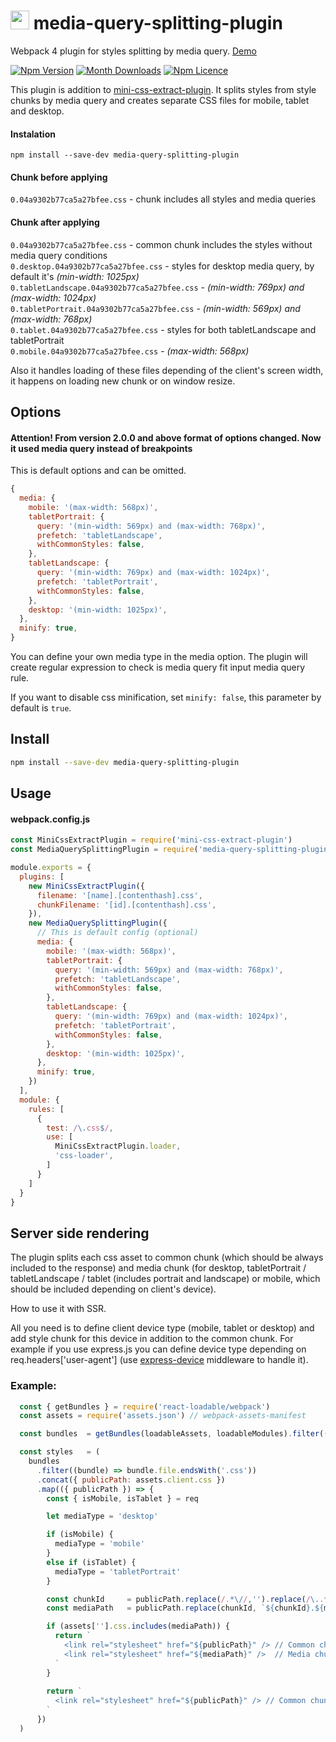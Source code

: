 # <img src="./images/logo.png" height="30" /> media-query-splitting-plugin
Webpack 4 plugin for styles splitting by media query.
[Demo](https://mediaquerysplittingdemo.firebaseapp.com/)

[![Npm Version](https://badge.fury.io/js/media-query-splitting-plugin.svg)](https://www.npmjs.com/package/media-query-splitting-plugin)
[![Month Downloads](https://img.shields.io/npm/dm/media-query-splitting-plugin.svg)](http://npm-stat.com/charts.html?package=media-query-splitting-plugin)
[![Npm Licence](https://img.shields.io/npm/l/media-query-splitting-plugin.svg)](https://www.npmjs.com/package/media-query-splitting-plugin)

This plugin is addition to [mini-css-extract-plugin](https://github.com/webpack-contrib/mini-css-extract-plugin). It splits styles from style chunks by media query and creates separate CSS files for mobile, tablet and desktop.

#### Instalation
`npm install --save-dev media-query-splitting-plugin`

#### Chunk before applying
`0.04a9302b77ca5a27bfee.css` - chunk includes all styles and media queries

#### Chunk after applying
`0.04a9302b77ca5a27bfee.css` - common chunk includes the styles without media query conditions<br/>
`0.desktop.04a9302b77ca5a27bfee.css` - styles for desktop media query, by default it's *(min-width: 1025px)*<br/>
`0.tabletLandscape.04a9302b77ca5a27bfee.css` - *(min-width: 769px) and (max-width: 1024px)*<br/>
`0.tabletPortrait.04a9302b77ca5a27bfee.css` - *(min-width: 569px) and (max-width: 768px)*<br/>
`0.tablet.04a9302b77ca5a27bfee.css` - styles for both tabletLandscape and tabletPortrait<br/>
`0.mobile.04a9302b77ca5a27bfee.css` - *(max-width: 568px)*<br/>


Also it handles loading of these files depending of the client's screen width, it happens on loading new chunk or on window resize. 



## Options
#### Attention! From version 2.0.0 and above format of options changed. Now it used media query instead of breakpoints


This is default options and can be omitted.

```js
{
  media: {
    mobile: '(max-width: 568px)',
    tabletPortrait: {
      query: '(min-width: 569px) and (max-width: 768px)',
      prefetch: 'tabletLandscape',
      withCommonStyles: false,
    },
    tabletLandscape: {
      query: '(min-width: 769px) and (max-width: 1024px)',
      prefetch: 'tabletPortrait',
      withCommonStyles: false,
    },
    desktop: '(min-width: 1025px)',
  },
  minify: true,
}
```
You can define your own media type in the media option. The plugin will create regular expression to check is media query fit input media query rule.

If you want to disable css minification, set `minify: false`, this parameter by default is `true`.


## Install

```bash
npm install --save-dev media-query-splitting-plugin
```


## Usage

#### webpack.config.js
```js
const MiniCssExtractPlugin = require('mini-css-extract-plugin')
const MediaQuerySplittingPlugin = require('media-query-splitting-plugin')

module.exports = {
  plugins: [
    new MiniCssExtractPlugin({
      filename: '[name].[contenthash].css',
      chunkFilename: '[id].[contenthash].css',
    }),
    new MediaQuerySplittingPlugin({
      // This is default config (optional)
      media: {
        mobile: '(max-width: 568px)',
        tabletPortrait: {
          query: '(min-width: 569px) and (max-width: 768px)',
          prefetch: 'tabletLandscape',
          withCommonStyles: false,
        },
        tabletLandscape: {
          query: '(min-width: 769px) and (max-width: 1024px)',
          prefetch: 'tabletPortrait',
          withCommonStyles: false,
        },
        desktop: '(min-width: 1025px)',
      },
      minify: true,
    })
  ],
  module: {
    rules: [
      {
        test: /\.css$/,
        use: [
          MiniCssExtractPlugin.loader,
          'css-loader',
        ]
      }
    ]
  }
}
```

## Server side rendering
The plugin splits each css asset to common chunk (which should be always included to the response) and media chunk (for desktop, tabletPortrait / tabletLandscape / tablet (includes portrait and landscape) or mobile, which should be included depending on client's device).

How to use it with SSR.

All you need is to define client device type (mobile, tablet or desktop) and add style chunk for this device in addition to  the common chunk. For example if you use express.js you can define device type depending on req.headers\['user-agent'\] (use [express-device](https://github.com/rguerreiro/express-device) middleware to handle it).

### Example:
```js
  const { getBundles } = require('react-loadable/webpack')
  const assets = require('assets.json') // webpack-assets-manifest

  const bundles  = getBundles(loadableAssets, loadableModules).filter(({ file }) => !/map$/.test(file))

  const styles   = (
    bundles
      .filter((bundle) => bundle.file.endsWith('.css'))
      .concat({ publicPath: assets.client.css })
      .map(({ publicPath }) => {
        const { isMobile, isTablet } = req

        let mediaType = 'desktop'

        if (isMobile) {
          mediaType = 'mobile'
        }
        else if (isTablet) {
          mediaType = 'tabletPortrait'
        }

        const chunkId     = publicPath.replace(/.*\//,'').replace(/\..*/, '')
        const mediaPath   = publicPath.replace(chunkId, `${chunkId}.${mediaType}`)

        if (assets[''].css.includes(mediaPath)) {
          return `
            <link rel="stylesheet" href="${publicPath}" /> // Common chunk (0.04a9302b77ca5a27bfee.css)
            <link rel="stylesheet" href="${mediaPath}" />  // Media chunk  (0.${mediaType}.04a9302b77ca5a27bfee.css)
          `
        }
        
        return `
          <link rel="stylesheet" href="${publicPath}" /> // Common chunk (0.04a9302b77ca5a27bfee.css)
        `
      })
  )

```

